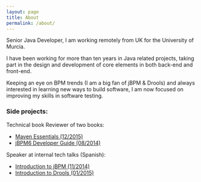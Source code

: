 ```yaml
---
layout: page
title: About
permalink: /about/
---
```


Senior Java Developer, I am working remotely from UK for the University of Murcia.

I have been working for more than ten years in Java related projects, taking part in the design and development of core elements in both back-end and front-end.

Keeping an eye on BPM trends (I am a big fan of jBPM & Drools) and always interested in learning new ways to build software, I am now focused on improving my skills in software testing.

### Side projects:
Technical book Reviewer of two books:

- [Maven Essentials (12/2015)][1]
- [jBPM6 Developer Guide (08/2014)][2]

Speaker at internal tech talks (Spanish):

- [Introduction to jBPM (11/2014)][3]
- [Introduction to Drools (01/2015)][4]

[1]: https://www.packtpub.com/application-development/maven-essentials
[2]: https://www.packtpub.com/networking-and-servers/jbpm-6-developer-guide
[3]: http://videoconferencia.um.es/p78994623
[4]: http://videoconferencia.um.es/p48653992